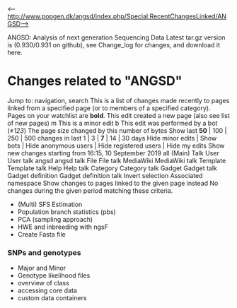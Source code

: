 <-- http://www.popgen.dk/angsd/index.php/Special:RecentChangesLinked/ANGSD-->

ANGSD: Analysis of next generation Sequencing Data
Latest tar.gz version is (0.930/0.931 on github), see Change_log for changes, and download it  here.
# Changes related to "ANGSD"
Jump to: navigation, search
This is a list of changes made recently to pages linked from a specified page (or to members of a specified category). Pages on your watchlist are **bold**.
This edit created a new page (also see list of new pages) m
This is a minor edit b
This edit was performed by a bot (_±123_)
The page size changed by this number of bytes
Show last **50** | 100 | 250 | 500 changes in last 1 | 3 | **7** | 14 | 30 days 
Hide minor edits | Show bots | Hide anonymous users | Hide registered users | Hide my edits 
Show new changes starting from 16:15, 10 September 2019
all (Main) Talk User User talk angsd angsd talk File File talk MediaWiki MediaWiki talk Template Template talk Help Help talk Category Category talk Gadget Gadget talk Gadget definition Gadget definition talk Invert selection Associated namespace
Show changes to pages linked to the given page instead
No changes during the given period matching these criteria.
* (Multi) SFS Estimation
* Population branch statistics (pbs)
* PCA (sampling approach)
* HWE and inbreeding with ngsF
* Create Fasta file
### SNPs and genotypes
* Major and Minor
* Genotype likelihood files
* overview of class
* accessing core data
* custom data containers